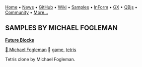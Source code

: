 [Home](https://qb64.com) • [News](../news.md) • [GitHub](https://github.com/QB64Official/qb64) • [Wiki](https://github.com/QB64Official/qb64/wiki) • [Samples](../samples.md) • [InForm](../inform.md) • [GX](../gx.md) • [QBjs](../qbjs.md) • [Community](../community.md) • [More...](../more.md)

## SAMPLES BY MICHAEL FOGLEMAN

**[Future Blocks](future-blocks/index.md)**

[🐝 Michael Fogleman](michael-fogleman.md) 🔗 [game](game.md), [tetris](tetris.md)

Tetris clone by Michael Fogleman.
